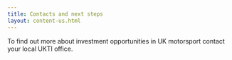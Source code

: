 ```yaml
---
title: Contacts and next steps
layout: content-us.html
---
```


To find out more about investment opportunities in UK motorsport contact your local UKTI office.